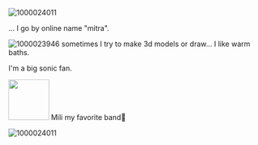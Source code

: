 ![1000024011](https://github.com/user-attachments/assets/5700fce8-faf3-4ff0-910d-1f753cd3de97)

...
I go by online name "mitra".

![1000023946](https://github.com/user-attachments/assets/8e9992b0-a097-482a-b733-4944f927ec6d) sometimes I try to make 3d models or draw... I like warm baths.

I'm a big sonic fan.

<img src="https://github.com/user-attachments/assets/383047b5-8641-4f0d-be98-0bfb29c2c062" width="80" height="80"/> Mili my favorite band🍆

![1000024011](https://github.com/user-attachments/assets/4ffa4410-3f72-4258-afa8-72f918ace084)
